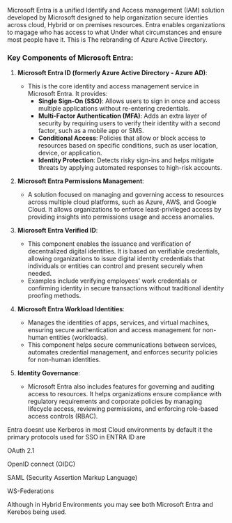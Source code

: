 Microsoft Entra is a unified Identify and Access management (IAM) solution developed by Microsoft designed to help organization secure identies across cloud, Hybrid or on premises resources. Entra enables organizations to magage who has access to what Under what circumstances and ensure most people have it. This is The rebranding of Azure Active Directory. 


### Key Components of Microsoft Entra:

1. **Microsoft Entra ID (formerly Azure Active Directory - Azure AD)**:
    
    - This is the core identity and access management service in Microsoft Entra. It provides:
        - **Single Sign-On (SSO)**: Allows users to sign in once and access multiple applications without re-entering credentials.
        - **Multi-Factor Authentication (MFA)**: Adds an extra layer of security by requiring users to verify their identity with a second factor, such as a mobile app or SMS.
        - **Conditional Access**: Policies that allow or block access to resources based on specific conditions, such as user location, device, or application.
        - **Identity Protection**: Detects risky sign-ins and helps mitigate threats by applying automated responses to high-risk accounts.
2. **Microsoft Entra Permissions Management**:
    
    - A solution focused on managing and governing access to resources across multiple cloud platforms, such as Azure, AWS, and Google Cloud. It allows organizations to enforce least-privileged access by providing insights into permissions usage and access anomalies.
3. **Microsoft Entra Verified ID**:
    
    - This component enables the issuance and verification of decentralized digital identities. It is based on verifiable credentials, allowing organizations to issue digital identity credentials that individuals or entities can control and present securely when needed.
    - Examples include verifying employees' work credentials or confirming identity in secure transactions without traditional identity proofing methods.
4. **Microsoft Entra Workload Identities**:
    
    - Manages the identities of apps, services, and virtual machines, ensuring secure authentication and access management for non-human entities (workloads).
    - This component helps secure communications between services, automates credential management, and enforces security policies for non-human identities.
5. **Identity Governance**:
    
    - Microsoft Entra also includes features for governing and auditing access to resources. It helps organizations ensure compliance with regulatory requirements and corporate policies by managing lifecycle access, reviewing permissions, and enforcing role-based access controls (RBAC).



Entra doesnt use Kerberos in most Cloud environments by default it the primary protocols used for SSO in ENTRA ID are 

OAuth 2.1

OpenID connect (OIDC)


SAML (Security Assertion Markup Language)


WS-Federations 



Although in Hybrid Environments you may see both Microsoft Entra and Kerebos being used. 